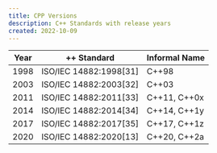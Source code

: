```yaml
---
title: CPP Versions
description: C++ Standards with release years
created: 2022-10-09
---
```


| Year | ++ Standard | Informal Name |
|--------|--------|--------|
|1998|ISO/IEC 14882:1998[31]|C++98|
|2003|ISO/IEC 14882:2003[32]|C++03|
|2011|ISO/IEC 14882:2011[33]|C++11, C++0x|
|2014|ISO/IEC 14882:2014[34]|C++14, C++1y|
|2017|ISO/IEC 14882:2017[35]|C++17, C++1z|
|2020|ISO/IEC 14882:2020[13]|C++20, C++2a|
